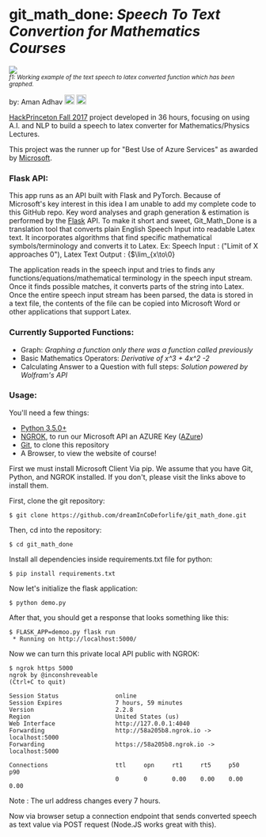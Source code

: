 <h1>git_math_done: <em>Speech To Text Convertion for Mathematics Courses</em></h1>

<img src="https://challengepost-s3-challengepost.netdna-ssl.com/photos/production/software_photos/000/566/758/datas/gallery.jpg"></br>
<sup><em>f1: Working example of the text speech to latex converted function which has been graphed.</em></sup>

by: Aman Adhav <a href="https://linkedin.com/in/amanadhav"><img src="https://raw.githubusercontent.com/jrobchin/phormatics/master/screenshots/linkedin.png" height="20px"></a> <a href="https://github.com/dreamincodeforlife"><img src="https://raw.githubusercontent.com/jrobchin/phormatics/master/screenshots/github.png" height="20px"></a>

[HackPrinceton Fall 2017](https://hackprinceton.com/) project developed in 36 hours, focusing on using A.I. and NLP to build a speech to latex converter for Mathematics/Physics Lectures.

This project was the runner up for "Best Use of Azure Services" as awarded by [Microsoft](https://azure.microsoft.com/en-ca/). 

### Flask API:
This app runs as an API built with Flask and PyTorch. Because of Microsoft's key interest in this idea I am unable to add my complete code to this GitHub repo. Key word analyses and graph generation & estimation is performed by the [Flask](http://flask.pocoo.org/) API. To make it short and sweet, Git_Math_Done is a translation tool that converts plain English Speech Input into readable Latex text. It incorporates algorithms that find specific mathematical symbols/terminology and converts it to Latex. Ex: Speech Input : ("Limit of X approaches 0"), Latex Text Output : {$\lim_{x\to\0}

The application reads in the speech input and tries to finds any functions/equations/mathematical terminology in the speech input stream. Once it finds possible matches, it converts parts of the string into Latex. Once the entire speech input stream has been parsed, the data is stored in a text file, the contents of the file can be copied into Microsoft Word or other applications that support Latex. 


### Currently Supported Functions:

- Graph: *Graphing a function only there was a function called previously*
- Basic Mathematics Operators: *Derivative of x^3 + 4x^2 -2*
- Calculating Answer to a Question with full steps: *Solution powered by Wolfram's API*

### Usage:

You'll need a few things:

* [Python 3.5.0+](https://www.python.org/downloads/)
* [NGROK](https://ngrok.com/), to run our Microsoft API an AZURE Key ([AZure](https://azure.microsoft.com/en-ca/))
* [Git](https://git-scm.com/), to clone this repository
* A Browser, to view the website of course!

First we must install Microsoft Client Via pip. We assume that you have Git, Python, and NGROK installed. If you don't, please visit the links above to install them.

First, clone the git repository:
```
$ git clone https://github.com/dreamInCoDeforlife/git_math_done.git
```

Then, cd into the repository:
```
$ cd git_math_done
```

Install all dependencies inside requirements.txt file for python:
```
$ pip install requirements.txt
```

Now let's initialize the flask application:
```
$ python demo.py
```

After that, you should get a response that looks something like this:

```
$ FLASK_APP=demoo.py flask run
 * Running on http://localhost:5000/
```
Now we can turn this private local API public with NGROK:

```
$ ngrok https 5000
ngrok by @inconshreveable                                                                               (Ctrl+C to quit)

Session Status                online
Session Expires               7 hours, 59 minutes
Version                       2.2.8
Region                        United States (us)
Web Interface                 http://127.0.0.1:4040
Forwarding                    http://58a205b8.ngrok.io -> localhost:5000
Forwarding                    https://58a205b8.ngrok.io -> localhost:5000

Connections                   ttl     opn     rt1     rt5     p50     p90
                              0       0       0.00    0.00    0.00    0.00
```
Note : The url address changes every 7 hours.

Now via browser setup a connection endpoint that sends converted speech as text value via POST request (Node.JS works great with this).


